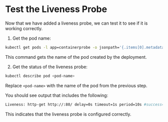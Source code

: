 # Test the Liveness Probe

Now that we have added a liveness probe, we can test it to see if it is working correctly.

1. Get the pod name:

```bash
kubectl get pods -l app=containerprobe -o jsonpath='{.items[0].metadata.name}'
```

This command gets the name of the pod created by the deployment.

2. Get the status of the liveness probe:

```bash
kubectl describe pod <pod-name>
```

Replace `<pod-name>` with the name of the pod from the previous step.

You should see output that includes the following:

```bash
Liveness: http-get http://:80/ delay=0s timeout=1s period=10s #success=1 #failure=3
```

This indicates that the liveness probe is configured correctly.

